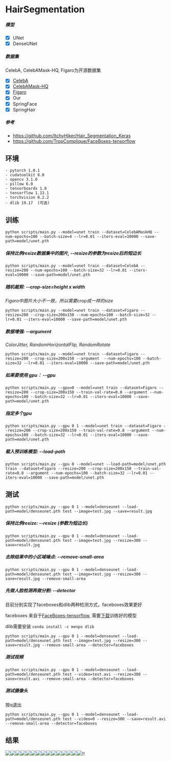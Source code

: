 # HairSegmentation

##### 模型

- [x] UNet
- [x] DenseUNet

##### 数据集

CelebA, CelebAMask-HQ, Figaro为开源数据集

- [x] [CelebA]( http://www.cs.ubbcluj.ro/~dadi/face-hair-segm-database.html)
- [x] [CelebAMask-HQ](https://github.com/switchablenorms/CelebAMask-HQ)
- [x] [Figaro]( http://www.eecs.qmul.ac.uk/~urm30/Figaro.html)
- [x] Our
- [x] SpringFace
- [x] SpringHair

##### 参考

- https://github.com/ItchyHiker/Hair_Segmentation_Keras
- https://github.com/TropComplique/FaceBoxes-tensorflow

## 环境

```
- pytorch 1.0.1
- cudatoolkit 8.0
- opencv 3.1.0
- pillow 6.0
- tensorboardx 1.8
- tensorflow 1.13.1
- torchvision 0.2.2
- dlib 19.17  (可选)
```

## 训练

```
python scripts/main.py --model=unet train --dataset=CelebAMaskHQ --num-epochs=100 --batch-size=4 --lr=0.01 --iters-eval=10000 --save-path=model/unet.pth
```

##### 保持比例resize数据集中的图片, --resize的参数为resize后的短边长

```
python scripts/main.py --model=unet train --dataset=CelebA --resize=200 --num-epochs=100 --batch-size=32 --lr=0.01 --iters-eval=10000 --save-path=model/unet.pth
```

##### 随机裁剪: --crop-size=height **x** width

*Figaro中图片大小不一致，所以需要crop成一样的size*

```
python scripts/main.py --model=unet train --dataset=Figaro --resize=200 --crop-size=200x150 --num-epochs=100 --batch-size=32 --lr=0.01 --iters-eval=10000 --save-path=model/unet.pth
```

##### 数据增强: --argument

*ColorJitter, RandomHorizontalFlip, RandomRotate*

```
python scripts/main.py --model=unet train --dataset=Figaro --resize=200 --crop-size=200x150 --argument  --num-epochs=100 --batch-size=32 --lr=0.01 --iters-eval=10000 --save-path=model/unet.pth
```

##### 如果要使用 gpu： --gpu

```
python scripts/main.py --gpu=0 --model=unet train --dataset=Figaro --resize=200 --crop-size=200x150 --train-val-rate=0.8 --argument --num-epochs=100 --batch-size=32 --lr=0.01 --iters-eval=10000 --save-path=model/unet.pth
```

##### 指定多个gpu

```
python scripts/main.py --gpu 0 1 --model=unet train --dataset=Figaro --resize=200 --crop-size=200x150 --train-val-rate=0.8 --argument --num-epochs=100 --batch-size=32 --lr=0.01 --iters-eval=10000 --save-path=model/unet.pth
```

##### 载入预训练模型: --load-path

```
python scripts/main.py --gpu 0 --model=unet --load-path=model/unet.pth train --dataset=Figaro --resize=200 --crop-size=200x150 --train-val-rate=0.8 --argument --num-epochs=100 --batch-size=32 --lr=0.01 --iters-eval=10000 --save-path=model/unet.pth
```

## 测试

```
python scripts/main.py --gpu 0 1 --model=denseunet --load-path=model/denseunet.pth test --image=test.jpg --save=result.jpg
```

##### 保持比例resize: --resize (参数为短边长)

```
python scripts/main.py --gpu 0 1 --model=denseunet --load-path=model/denseunet.pth test --image=test.jpg --resize=300 --save=result.jpg
```

##### 去除结果中的小区域噪点: --remove-small-area

```
python scripts/main.py --gpu 0 1 --model=denseunet --load-path=model/denseunet.pth test --image=test.jpg --resize=300 --save=result.jpg --remove-small-area
```

##### 先做人脸检测再做分割: --detector

目前分别实现了faceboxes和dlib两种检测方式，faceboxes效果更好

faceboxes 来自于[FaceBoxes-tensorflow](https://github.com/TropComplique/FaceBoxes-tensorflow), 需要[下载](https://drive.google.com/drive/folders/1DYdxvMXm6n6BsOy4dOTbN9h43F0CoUoK)训练好的模型

dlib需要安装 `conda install -c menpo dlib`

```
python scripts/main.py --gpu 0 1 --model=denseunet --load-path=model/denseunet.pth test --image=test.jpg --resize=300 --save=result.jpg --remove-small-area --detector=faceboxes
```

##### 测试视频

```
python scripts/main.py --gpu 0 1 --model=denseunet --load-path=model/denseunet.pth test --video=test.avi --resize=300 --save=result.avi --remove-small-area --detector=faceboxes
```

##### 测试摄像头

按q退出

```
python scripts/main.py --gpu 0 1 --model=denseunet --load-path=model/denseunet.pth test --video=0 --resize=300 --save=result.avi --remove-small-area --detector=faceboxes
```

## 结果

![](imgs/result1.jpg)![](imgs/result2.jpg)![](imgs/result3.jpg)![](imgs/result4.jpg)![](imgs/result5.jpg)![](imgs/result6.jpg)![](imgs/result7.jpg)![](imgs/result8.jpg)![](imgs/result9.jpg)![](imgs/result10.jpg)![](imgs/result11.jpg)![](imgs/result12.jpg)![](imgs/result13.jpg)![](imgs/result14.jpg)![](imgs/result15.jpg)!!